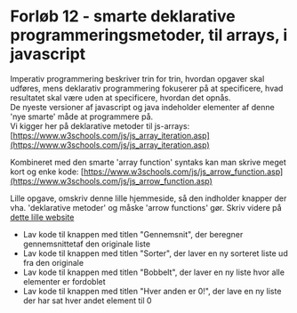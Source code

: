 # Forløb 12 - smarte deklarative programmeringsmetoder, til arrays, i javascript

Imperativ programmering beskriver trin for trin, hvordan opgaver skal udføres, mens deklarativ programmering fokuserer på at specificere, hvad resultatet skal være uden at specificere, hvordan det opnås.   
De nyeste versioner af javascript og java indeholder elementer af denne 'nye smarte' måde at programmere på.      
Vi kigger her på deklarative metoder til js-arrays:    
[https://www.w3schools.com/js/js_array_iteration.asp](https://www.w3schools.com/js/js_array_iteration.asp)


Kombineret med den smarte 'array function' syntaks kan man skrive meget kort og enke kode:
[https://www.w3schools.com/js/js_arrow_function.asp](https://www.w3schools.com/js/js_arrow_function.asp)


Lille opgave, omskriv denne lille hjemmeside, så den indholder knapper der vha. 'deklarative metoder' og måske 'arrow functions' gør.
Skriv videre på [dette lille website](forlob12_declerative_arrays_kode.md)
- Lav kode til knappen med titlen "Gennemsnit", der beregner gennemsnittetaf den originale liste
- Lav kode til knappen med titlen "Sorter", der laver en ny sorteret liste ud fra den originale
- Lav kode til knappen med titlen "Bobbelt", der laver en ny liste hvor alle elementer er fordoblet
- Lav kode til knappen med titlen "Hver anden er 0!", der lave en ny liste der har sat hver andet element til 0

